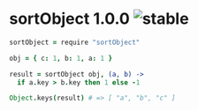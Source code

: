 
# sortObject 1.0.0 ![stable](https://img.shields.io/badge/stability-stable-4EBA0F.svg?style=flat)

```coffee
sortObject = require "sortObject"

obj = { c: 1, b: 1, a: 1 }

result = sortObject obj, (a, b) ->
  if a.key > b.key then 1 else -1

Object.keys(result) # => [ "a", "b", "c" ]
```
